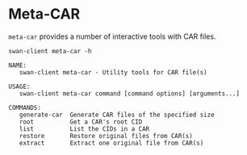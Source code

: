 # Meta-CAR

`meta-car` provides a number of interactive tools with CAR files.

```
swan-client meta-car -h

NAME:
   swan-client meta-car - Utility tools for CAR file(s)

USAGE:
   swan-client meta-car command [command options] [arguments...]

COMMANDS:
   generate-car  Generate CAR files of the specified size
   root          Get a CAR's root CID
   list          List the CIDs in a CAR
   restore       Restore original files from CAR(s)
   extract       Extract one original file from CAR(s)
```
